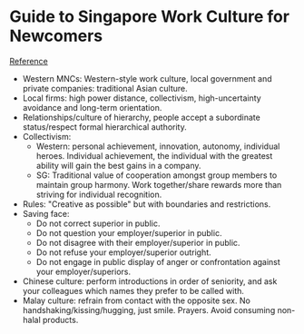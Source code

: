 # Guide to Singapore Work Culture for Newcomers
[Reference](https://www.guidemesingapore.com/business-guides/immigration/get-to-know-singapore/guide-to-singapore-work-culture-for-newcomers)

- Western MNCs: Western-style work culture, local government and private companies: traditional Asian culture.
- Local firms: high power distance, collectivism, high-uncertainty avoidance and long-term orientation.
- Relationships/culture of hierarchy, people accept a subordinate status/respect formal hierarchical authority.
- Collectivism:
  - Western: personal achievement, innovation, autonomy, individual heroes. Individual achievement, the individual with the greatest ability will gain the best gains in a company.
  - SG: Traditional value of cooperation amongst group members to maintain group harmony. Work together/share rewards more than striving for individual recognition.
- Rules: "Creative as possible" but with boundaries and restrictions.
- Saving face:
  - Do not correct superior in public.
  - Do not question your employer/superior in public.
  - Do not disagree with their employer/superior in public.
  - Do not refuse your employer/superior outright.
  - Do not engage in public display of anger or confrontation against your employer/superiors.
- Chinese culture: perform introductions in order of seniority, and ask your colleagues which names they prefer to be called with.
- Malay culture: refrain from contact with the opposite sex. No handshaking/kissing/hugging, just smile. Prayers. Avoid consuming non-halal products.
